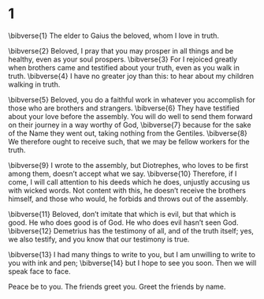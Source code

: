 # 1 
\bibverse{1} The elder to Gaius the beloved, whom I love in truth. 

\bibverse{2} Beloved, I pray that you may prosper in all things and be healthy, even as your soul prospers. \bibverse{3} For I rejoiced greatly when brothers came and testified about your truth, even as you walk in truth. \bibverse{4} I have no greater joy than this: to hear about my children walking in truth. 

\bibverse{5} Beloved, you do a faithful work in whatever you accomplish for those who are brothers and strangers. \bibverse{6} They have testified about your love before the assembly. You will do well to send them forward on their journey in a way worthy of God, \bibverse{7} because for the sake of the Name they went out, taking nothing from the Gentiles. \bibverse{8} We therefore ought to receive such, that we may be fellow workers for the truth. 

\bibverse{9} I wrote to the assembly, but Diotrephes, who loves to be first among them, doesn’t accept what we say. \bibverse{10} Therefore, if I come, I will call attention to his deeds which he does, unjustly accusing us with wicked words. Not content with this, he doesn’t receive the brothers himself, and those who would, he forbids and throws out of the assembly. 

\bibverse{11} Beloved, don’t imitate that which is evil, but that which is good. He who does good is of God. He who does evil hasn’t seen God. \bibverse{12} Demetrius has the testimony of all, and of the truth itself; yes, we also testify, and you know that our testimony is true. 

\bibverse{13} I had many things to write to you, but I am unwilling to write to you with ink and pen; \bibverse{14} but I hope to see you soon. Then we will speak face to face. 

Peace be to you. The friends greet you. Greet the friends by name. 